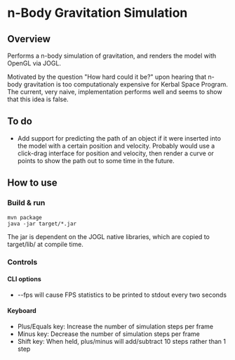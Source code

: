 # n-Body Gravitation Simulation

## Overview

Performs a n-body simulation of gravitation, and renders the model with OpenGL via JOGL.

Motivated by the question "How hard could it be?" upon hearing that n-body gravitation is too computationaly expensive for Kerbal Space Program. The current, very naive, implementation performs well and seems to show that this idea is false.

## To do

*   Add support for predicting the path of an object if it were inserted into the model with a certain position and velocity. Probably would use a click-drag interface for position and velocity, then render a curve or points to show the path out to some time in the future.

## How to use

### Build & run

    mvn package
    java -jar target/*.jar

The jar is dependent on the JOGL native libraries, which are copied to target/lib/ at compile time.

### Controls

#### CLI options

*   --fps will cause FPS statistics to be printed to stdout every two seconds

#### Keyboard

*   Plus/Equals key: Increase the number of simulation steps per frame
*   Minus key: Decrease the number of simulation steps per frame
*   Shift key: When held, plus/minus will add/subtract 10 steps rather than 1 step
